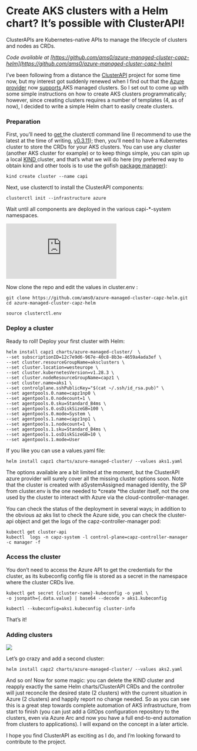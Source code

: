 
# Create AKS clusters with a Helm chart? It’s possible with ClusterAPI!

ClusterAPIs are Kubernetes-native APIs to manage the lifecycle of clusters and nodes as CRDs. 

*Code available at [https://github.com/ams0/azure-managed-cluster-capz-helm](https://github.com/ams0/azure-managed-cluster-capz-helm)*

I’ve been following from a distance the [ClusterAPI](https://github.com/kubernetes-sigs/cluster-api) project for some time now, but my interest got suddenly renewed when I find out that the [Azure provider](https://github.com/kubernetes-sigs/cluster-api-provider-azure/) now [supports ](https://github.com/kubernetes-sigs/cluster-api-provider-azure/blob/master/docs/book/src/topics/managedcluster.md)AKS managed clusters. So I set out to come up with some simple instructions on how to create AKS clusters programmatically; however, since creating clusters requires a number of templates (4, as of now), I decided to write a simple Helm chart to easily create clusters. 

### Preparation

First, you’ll need to [get ](https://cluster-api.sigs.k8s.io/user/quick-start.html#install-clusterctl)the clusterctl command line (I recommend to use the latest at the time of writing, [v0.3.11](https://github.com/kubernetes-sigs/cluster-api/releases/tag/v0.3.11)); then, you’ll need to have a Kubernetes cluster to store the CRDs for your AKS clusters. You can use any cluster (another AKS cluster for example) or to keep things simple, you can spin up a local [KIND ](https://kind.sigs.k8s.io/)cluster, and that’s what we will do here (my preferred way to obtain kind and other tools is to use the gofish [package manager](https://gofi.sh/)):

    kind create cluster --name capi

Next, use clusterctl to install the ClusterAPI components:

    clusterctl init --infrastructure azure

Wait until all components are deployed in the various capi-*-system namespaces.

<iframe src="https://medium.com/media/eff76545b130976ca4be4b5e51da70ce" frameborder=0></iframe>

Now clone the repo and edit the values in cluster.env :

    git clone https://github.com/ams0/azure-managed-cluster-capz-helm.git
    cd azure-managed-cluster-capz-helm
    
    source clusterctl.env

### Deploy a cluster

Ready to roll! Deploy your first cluster with Helm:

    helm install capz1 charts/azure-managed-cluster/  \
    --set subscriptionID=12c7e9d6-967e-40c8-8b3e-4659a4ada3ef \
    --set cluster.resourceGroupName=aksclusters \
    --set cluster.location=westeurope \
    --set cluster.kubernetesVersion=v1.28.3 \
    --set cluster.nodeResourceGroupName=capz1 \
    --set cluster.name=aks1 \
    --set controlplane.sshPublicKey="$(cat ~/.ssh/id_rsa.pub)" \
    --set agentpools.0.name=capz1np0 \
    --set agentpools.0.nodecount=1 \
    --set agentpools.0.sku=Standard_B4ms \
    --set agentpools.0.osDiskSizeGB=100 \
    --set agentpools.0.mode=System \
    --set agentpools.1.name=capz1np1 \
    --set agentpools.1.nodecount=1 \
    --set agentpools.1.sku=Standard_B4ms \
    --set agentpools.1.osDiskSizeGB=10 \
    --set agentpools.1.mode=User 


If you like you can use a values.yaml file:

    helm install capz1 charts/azure-managed-cluster/ --values aks1.yaml

The options available are a bit limited at the moment, but the ClusterAPI azure provider will surely cover all the missing cluster options soon. Note that the cluster is created with aSystemAssigned managed identity, the SP from cluster.env is the one needed to *create *the cluster itself, not the one used by the cluster to interact with Azure via the cloud-controller-manager.

You can check the status of the deployment in several ways; in addition to the obvious az aks list to check the Azure side, you can check the cluster-api object and get the logs of the capz-controller-manager pod:

    kubectl get cluster-api
    kubectl  logs -n capz-system -l control-plane=capz-controller-manager -c manager -f

### Access the cluster

You don’t need to access the Azure API to get the credentials for the cluster, as its kubeconfig config file is stored as a secret in the namespace where the cluster CRDs live.

    kubectl get secret {cluster-name}-kubeconfig -o yaml \
    -o jsonpath={.data.value} | base64 --decode > aks1.kubeconfig

    kubectl --kubeconfig=aks1.kubeconfig cluster-info

That’s it! 

### Adding clusters

![](https://cdn-images-1.medium.com/max/2000/0*1VXPMdndEPZHOLMp.jpg)

Let’s go crazy and add a second cluster:

    helm install capz2 charts/azure-managed-cluster/ --values aks2.yaml

And so on! Now for some magic: you can delete the KIND cluster and reapply exactly the same Helm charts/ClusterAPI CRDs and the controller will just reconcile the desired state (2 clusters) with the current situation in Azure (2 clusters) and happily report no change needed. So as you can see this is a great step towards complete automation of AKS infrastructure, from start to finish (you can just add a GitOps configuration repository to the clusters, even via Azure Arc and now you have a full end-to-end automation from clusters to applications). I will expand on the concept in a later article.

I hope you find ClusterAPI as exciting as I do, and I’m looking forward to contribute to the project.


